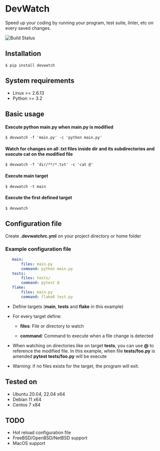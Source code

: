 # DevWatch

Speed up your coding by running your program, test suite, linter, etc on every saved changes. 

![Build Status](https://github.com/ulisesojeda/devwatch/actions/workflows/actions.yml/badge.svg)

## Installation

```
$ pip install devwatch
```

## System requirements
* Linux >= 2.6.13
* Python >= 3.2

## Basic usage

#### Execute **python main.py** when **main.py** is modified
  ```
  $ devwatch -f 'main.py' -c 'python main.py'
  ```

#### Watch for changes on all **.txt** files inside **dir** and its subdirectories and execute **cat** on the modified file
  ```
  $ devwatch -f 'dir/**/*.txt' -c 'cat @'
  ```

#### Execute **main** target
```
$ devwatch -t main
```

#### Execute the first defined target
```
$ devwatch
```

## Configuration file

Create **.devwatchrc.yml** on your project directory or home folder

### Example configuration file

```yml
   main:
       files: main.py
       command: python main.py    
   tests:
       files: tests/
       command: pytest @
   flake:
       files: main.py
       command: flake8 test.py
```

   * Define targets (**main**, **tests** and **flake** in this example)
   * For every target define:
     * **files**: File or directory to watch

     * **command**: Command to execute when a file change is detected
   * When watching on directories like on target **tests**, you can use **@** to reference the
     modified file. In this example, when file **tests/foo.py** is amended **pytest tests/foo.py**
     will be execute

   * Warning: if no files exists for the target, the program will exit. 

## Tested on
* Ubuntu 20.04, 22.04 x64
* Debian 11 x64
* Centos 7 x84

## TODO
* Hot reload configuration file
* FreeBSD/OpenBSD/NetBSD support
* MacOS support

